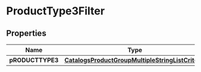 

# ProductType3Filter

## Properties

Name | Type | Description | Notes
------------ | ------------- | ------------- | -------------
**pRODUCTTYPE3** | [**CatalogsProductGroupMultipleStringListCriteria**](.md) |  | 




